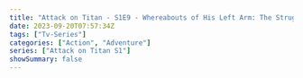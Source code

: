 ```yaml
---
title: "Attack on Titan - S1E9 - Whereabouts of His Left Arm: The Struggle for Trost, Part 5"
date: 2023-09-20T07:57:34Z
tags: ["Tv-Series"]
categories: ["Action", "Adventure"]
series: ["Attack on Titan S1"]
showSummary: false
---
```


  <mux-player stream-type="on-demand"
  src="https://kp3d-my.sharepoint.com/personal/ryoo_kp3d_onmicrosoft_com/_layouts/15/download.aspx?share=EWkYBcVSMVpKje9dcgGlJz8B0zx3RcswngXk_4bgtMbSfQ" metadata-video-title="Attack on Titan - S1E9 - Whereabouts of His Left Arm: The Struggle for Trost, Part 5" prefer-playback="mse" controls>
  </mux-player>
  
  
  <script src="https://cdn.jsdelivr.net/npm/@mux/mux-player"></script>
  
   <script id="PsdjlWQ31wwKf5RmjjHVtPiF00sF2rn7ajGmYzsDgZkk" type="application/ld+json">
 {
  "@context": "https://schema.org/",
  "@type": "VideoObject",
  "name": "Attack on Titan - S1E9 - Whereabouts of His Left Arm: The Struggle for Trost, Part 5",
  "contentUrl": "https://stream.mux.com/PsdjlWQ31wwKf5RmjjHVtPiF00sF2rn7ajGmYzsDgZkk.m3u8",
  "thumbnailUrl": "https://www.themoviedb.org/t/p/original/1ptv8xOQI87ESiLPeZZ9XYAkAL3.jpg?width=314&fit_mode=preserve&time=25",
  "uploadDate": "2023-09-20T07:57:34Z",
}

</script>

